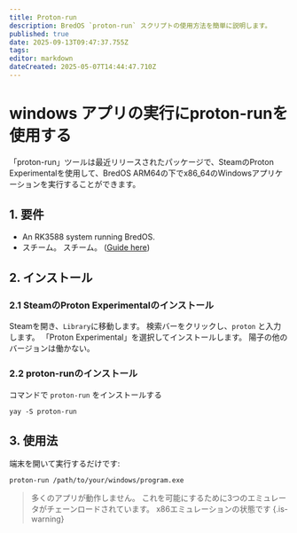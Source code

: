 ```yaml
---
title: Proton-run
description: BredOS `proton-run` スクリプトの使用方法を簡単に説明します。
published: true
date: 2025-09-13T09:47:37.755Z
tags:
editor: markdown
dateCreated: 2025-05-07T14:44:47.710Z
---
```


# windows アプリの実行にproton-runを使用する

「proton-run」ツールは最近リリースされたパッケージで、SteamのProton Experimentalを使用して、BredOS ARM64の下でx86_64のWindowsアプリケーションを実行することができます。

## 1. 要件

- An RK3588 system running BredOS.
- スチーム。 スチーム。 ([Guide here](/how-to/how-to-install-steam))

## 2. インストール

### 2.1 SteamのProton Experimentalのインストール

Steamを開き、`Library`に移動します。 検索バーをクリックし、`proton` と入力します。 「Proton Experimental」を選択してインストールします。 陽子の他のバージョンは働かない。

### 2.2 proton-runのインストール

コマンドで `proton-run` をインストールする

```
yay -S proton-run
```

## 3. 使用法

端末を開いて実行するだけです:

```
proton-run /path/to/your/windows/program.exe
```

> 多くのアプリが動作しません。 これを可能にするために3つのエミュレータがチェーンロードされています。
> x86エミュレーションの状態です
> {.is-warning}

